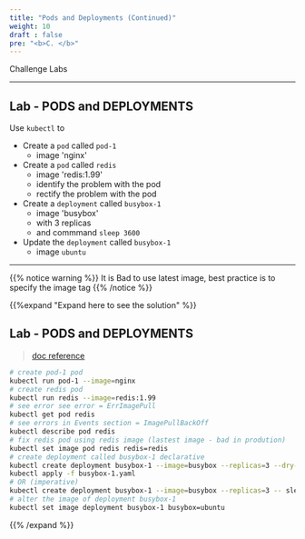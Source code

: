 ```yaml
---
title: "Pods and Deployments (Continued)"
weight: 10
draft : false
pre: "<b>C. </b>"
---
```


Challenge Labs

---
## Lab - PODS and DEPLOYMENTS

Use `kubectl` to

- Create a `pod` called `pod-1`
  - image 'nginx'
- Create a `pod` called `redis`
  - image 'redis:1.99'  
  - identify the problem with the pod
  - rectify the problem with the pod
- Create a `deployment` called `busybox-1`
  - image 'busybox'  
  - with 3 replicas 
  - and commmand `sleep 3600`
- Update the `deployment` called `busybox-1`
  - image `ubuntu`

---
{{% notice warning %}}
It is Bad to use latest image, best practice is to specify the image tag
{{% /notice %}}

{{%expand "Expand here to see the solution" %}}
## Lab - PODS and DEPLOYMENTS

> [doc reference](https://kubernetes.io/docs/concepts/workloads/controllers/deployment/)


```bash
# create pod-1 pod
kubectl run pod-1 --image=nginx
# create redis pod
kubectl run redis --image=redis:1.99
# see error see error = ErrImagePull
kubectl get pod redis
# see errors in Events section = ImagePullBackOff
kubectl describe pod redis 
# fix redis pod using redis image (lastest image - bad in prodution) 
kubectl set image pod redis redis=redis
# create deployment called busybox-1 declarative
kubectl create deployment busybox-1 --image=busybox --replicas=3 --dry-run=client -o yaml -- sleep 3600 > busybox-1.yaml
kubectl apply -f busybox-1.yaml
# OR (imperative)  
kubectl create deployment busybox-1 --image=busybox --replicas=3 -- sleep 3600
# alter the image of deployment busybox-1
kubectl set image deployment busybox-1 busybox=ubuntu

```
{{% /expand %}}

